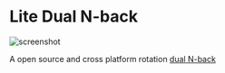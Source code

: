 # Lite Dual N-back

![screenshot](https://lh3.googleusercontent.com/-67MfE-CsJ6w/WHEOR18nKXI/AAAAAAAADlU/T7h9CaF5IwgjOIBN5mBEBBj5ss8CJ2eFACLcB/s1600/dualN-back.png)

A open source and cross platform rotation [dual N-back](https://4skinskywalker.github.io/Lite-Dual_N-back/)